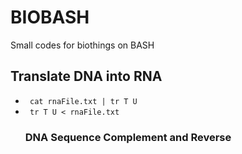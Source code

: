 <h1> BIOBASH </h1>
<p> Small codes for biothings on BASH </p>

<h2> Translate DNA into RNA </h2>
  <ul>
    <li><code> cat rnaFile.txt | tr T U</code> </li>
    <li><code> tr T U < rnaFile.txt </code></li
  </ul>

<h3> DNA Sequence Complement and Reverse  </h3>
